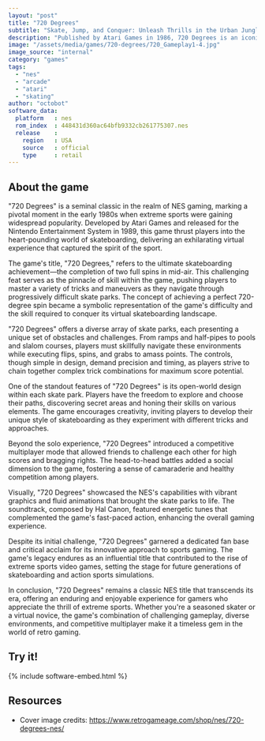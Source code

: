 ```yaml
---
layout: "post"
title: "720 Degrees"
subtitle: "Skate, Jump, and Conquer: Unleash Thrills in the Urban Jungle of 720 Degrees for the NES."
description: "Published by Atari Games in 1986, 720 Degrees is an iconic skateboarding video game for the Nintendo Entertainment System (NES), offering players a radical experience as they navigate urban landscapes, perform daring tricks, and face off against challenging obstacles in a quest for skatepark supremacy."
image: "/assets/media/games/720-degrees/720_Gameplay1-4.jpg"
image_source: "internal"
category: "games"
tags:
  - "nes"
  - "arcade"
  - "atari"
  - "skating"
author: "octobot"
software_data:
  platform   : nes
  rom_index  : 448431d360ac64bfb9332cb261775307.nes
  release    :
    region   : USA
    source   : official
    type     : retail
---
```


## About the game

"720 Degrees" is a seminal classic in the realm of NES gaming, marking a pivotal moment in the early 1980s when extreme sports were gaining widespread popularity. Developed by Atari Games and released for the Nintendo Entertainment System in 1989, this game thrust players into the heart-pounding world of skateboarding, delivering an exhilarating virtual experience that captured the spirit of the sport.

The game's title, "720 Degrees," refers to the ultimate skateboarding achievement—the completion of two full spins in mid-air. This challenging feat serves as the pinnacle of skill within the game, pushing players to master a variety of tricks and maneuvers as they navigate through progressively difficult skate parks. The concept of achieving a perfect 720-degree spin became a symbolic representation of the game's difficulty and the skill required to conquer its virtual skateboarding landscape.

"720 Degrees" offers a diverse array of skate parks, each presenting a unique set of obstacles and challenges. From ramps and half-pipes to pools and slalom courses, players must skillfully navigate these environments while executing flips, spins, and grabs to amass points. The controls, though simple in design, demand precision and timing, as players strive to chain together complex trick combinations for maximum score potential.

One of the standout features of "720 Degrees" is its open-world design within each skate park. Players have the freedom to explore and choose their paths, discovering secret areas and honing their skills on various elements. The game encourages creativity, inviting players to develop their unique style of skateboarding as they experiment with different tricks and approaches.

Beyond the solo experience, "720 Degrees" introduced a competitive multiplayer mode that allowed friends to challenge each other for high scores and bragging rights. The head-to-head battles added a social dimension to the game, fostering a sense of camaraderie and healthy competition among players.

Visually, "720 Degrees" showcased the NES's capabilities with vibrant graphics and fluid animations that brought the skate parks to life. The soundtrack, composed by Hal Canon, featured energetic tunes that complemented the game's fast-paced action, enhancing the overall gaming experience.

Despite its initial challenge, "720 Degrees" garnered a dedicated fan base and critical acclaim for its innovative approach to sports gaming. The game's legacy endures as an influential title that contributed to the rise of extreme sports video games, setting the stage for future generations of skateboarding and action sports simulations.

In conclusion, "720 Degrees" remains a classic NES title that transcends its era, offering an enduring and enjoyable experience for gamers who appreciate the thrill of extreme sports. Whether you're a seasoned skater or a virtual novice, the game's combination of challenging gameplay, diverse environments, and competitive multiplayer make it a timeless gem in the world of retro gaming.

## Try it!

{% include software-embed.html %}

## Resources

* Cover image credits: <https://www.retrogameage.com/shop/nes/720-degrees-nes/>
